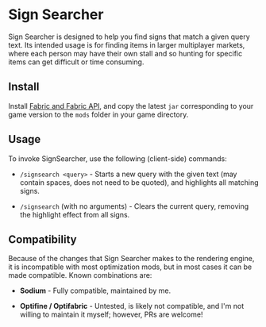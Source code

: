 # Sign Searcher

Sign Searcher is designed to help you find signs that match a given query text.
Its intended usage is for finding items in larger multiplayer markets, where
each person may have their own stall and so hunting for specific items can get
difficult or time consuming.

## Install

Install [Fabric and Fabric API](https://fabricmc.net/use/), and copy the latest
`jar` corresponding to your game version to the `mods` folder in your game
directory.

## Usage

To invoke SignSearcher, use the following (client-side) commands:

- `/signsearch <query>` - Starts a new query with the given text (may contain
spaces, does not need to be quoted), and highlights all matching signs.

- `/signsearch` (with no arguments) - Clears the current query, removing the
highlight effect from all signs.

## Compatibility

Because of the changes that Sign Searcher makes to the rendering engine, it is
incompatible with most optimization mods, but in most cases it can be made
compatible. Known combinations are:

- **Sodium** - Fully compatible, maintained by me.

- **Optifine / Optifabric** - Untested, is likely not compatible, and I'm not
willing to maintain it myself; however, PRs are welcome!